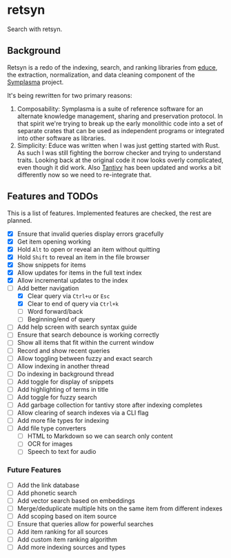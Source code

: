 # retsyn

Search with retsyn.

## Background

Retsyn is a redo of the indexing, search, and ranking libraries from [educe](https://github.com/symplasma/educe), the extraction, normalization, and data cleaning component of the [Symplasma](https://www.symplasma.com/) project.

It's being rewritten for two primary reasons:

1. Composability: Symplasma is a suite of reference software for an alternate knowledge management, sharing and preservation protocol. In that spirit we're trying to break up the early monolithic code into a set of separate crates that can be used as independent programs or integrated into other software as libraries.
2. Simplicity: Educe was written when I was just getting started with Rust. As such I was still fighting the borrow checker and trying to understand traits. Looking back at the original code it now looks overly complicated, even though it did work. Also [Tantivy](https://github.com/quickwit-oss/tantivy) has been updated and works a bit differently now so we need to re-integrate that.

## Features and TODOs

This is a list of features. Implemented features are checked, the rest are planned.

- [x] Ensure that invalid queries display errors gracefully
- [x] Get item opening working
- [x] Hold `Alt` to open or reveal an item without quitting
- [x] Hold `Shift` to reveal an item in the file browser
- [x] Show snippets for items
- [x] Allow updates for items in the full text index
- [x] Allow incremental updates to the index
- [ ] Add better navigation
  - [x] Clear query via `Ctrl+u` or `Esc`
  - [x] Clear to end of query via `Ctrl+k`
  - [ ] Word forward/back
  - [ ] Beginning/end of query
- [ ] Add help screen with search syntax guide
- [ ] Ensure that search debounce is working correctly
- [ ] Show all items that fit within the current window
- [ ] Record and show recent queries
- [ ] Allow toggling between fuzzy and exact search
- [ ] Allow indexing in another thread
- [ ] Do indexing in background thread
- [ ] Add toggle for display of snippets
- [ ] Add highlighting of terms in title
- [ ] Add toggle for fuzzy search
- [ ] Add garbage collection for tantivy store after indexing completes
- [ ] Allow clearing of search indexes via a CLI flag
- [ ] Add more file types for indexing
- [ ] Add file type converters
  - [ ] HTML to Markdown so we can search only content
  - [ ] OCR for images
  - [ ] Speech to text for audio

### Future Features

- [ ] Add the link database
- [ ] Add phonetic search
- [ ] Add vector search based on embeddings
- [ ] Merge/deduplicate multiple hits on the same item from different indexes
- [ ] Add scoping based on item source
- [ ] Ensure that queries allow for powerful searches
- [ ] Add item ranking for all sources
- [ ] Add custom item ranking algorithm
- [ ] Add more indexing sources and types
